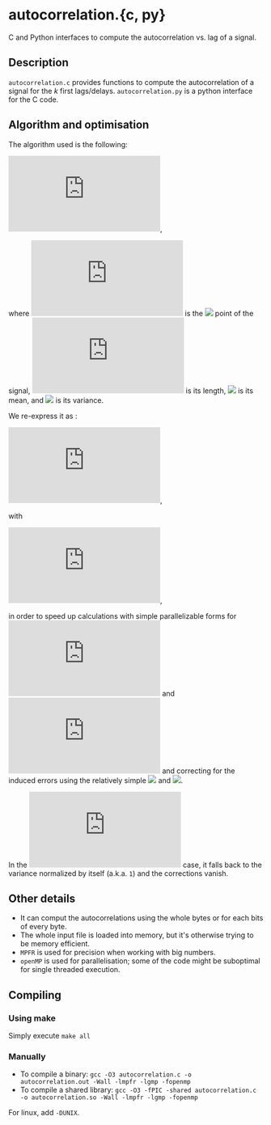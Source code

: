 # autocorrelation.{c, py}
C and Python interfaces to compute the autocorrelation vs. lag of a signal. 

## Description
`autocorrelation.c` provides functions to compute the autocorrelation of a signal for the *k* first lags/delays.
`autocorrelation.py` is a python interface for the C code.

## Algorithm and optimisation
The algorithm used is the following:

![](https://latex.codecogs.com/gif.latex?a_k%20%3D%20%5Cfrac%7B1%7D%7B%28N-k%29%5Csigma%5E2%7D%5Csum_%7Bi%3D1%7D%5E%7BN-k%7D%28x_i-%5Clangle%20x%5Crangle%29%28x_%7Bi&plus;k%7D-%5Clangle%20x%5Crangle%29),

where ![](https://latex.codecogs.com/gif.latex?x_k) is the ![](https://latex.codecogs.com/gif.latex?k^\text{th}) point of the signal, ![](https://latex.codecogs.com/gif.latex?N) is its length, ![](https://latex.codecogs.com/gif.latex?\langle%20x\rangle) is its mean, and ![](https://latex.codecogs.com/gif.latex?\sigma^2) is its variance.

We re-express it as :

![](https://latex.codecogs.com/gif.latex?a_k%20%3D%20%5CBigg%28%20r_k%20-%20%5Cfrac%7BM%5E2%7D%7BN%7D%20&plus;%20%5Cfrac%7BM%7D%7BN%7D%5Cleft%28%5Cbeta_k&plus;%5Cgamma_k%5Cright%29%20-%20%5Cfrac%7BM%5E2k%7D%7BN%5E2%7D%20%5CBigg%29%5CBigg/%5CBigg%28%20%5Cleft%28N-k%5Cright%29%5Csigma%5E2%20%5CBigg%29),

with 

![](https://latex.codecogs.com/gif.latex?r_k%20%3D%20%5Csum%5E%7BN-k%7D_%7Bi%3D1%7D%20x_ix_%7Bi&plus;k%7D%20%5Cquad%3B%5Cquad%20%5Cbeta_k%20%3D%20%5Csum_%7Bi%3DN-k&plus;1%7D%5E%7BN%7D%20x_i%20%5Cquad%3B%5Cquad%20%5Cgamma_k%20%3D%20%5Csum_%7Bi%3D1%7D%5E%7Bk%7D%20x_i%20%5Cquad%5Ctext%7Band%7D%5Cquad%20M%3D%5Csum_%7Bi%3D1%7D%5EN%20x_i),

in order to speed up calculations with simple parallelizable forms for ![](https://latex.codecogs.com/gif.latex?r_k) and ![](https://latex.codecogs.com/gif.latex?M) and correcting for the induced errors using the relatively simple ![](https://latex.codecogs.com/gif.latex?\gamma_k) and ![](https://latex.codecogs.com/gif.latex?\beta_k).

In the ![](https://latex.codecogs.com/gif.latex?k=0) case, it falls back to the variance normalized by itself (a.k.a. `1`) and the corrections vanish.

## Other details

- It can comput the autocorrelations using the whole bytes or for each bits of every byte.
- The whole input file is loaded into memory, but it's otherwise trying to be memory efficient.
- `MPFR` is used for precision when working with big numbers.
- `openMP` is used for parallelisation; some of the code might be suboptimal for single threaded execution.

## Compiling
### Using make

Simply execute `make all`

### Manually
- To compile a binary: `gcc -O3 autocorrelation.c -o autocorrelation.out -Wall -lmpfr -lgmp -fopenmp`
- To compile a shared library: `gcc -O3 -fPIC -shared autocorrelation.c -o autocorrelation.so -Wall -lmpfr -lgmp -fopenmp`

For linux, add `-DUNIX`.
